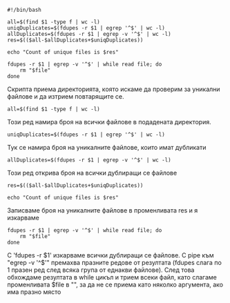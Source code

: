 ```
#!/bin/bash

all=$(find $1 -type f | wc -l)
uniqDuplicates=$(fdupes -r $1 | egrep '^$' | wc -l)
allDuplicates=$(fdupes -r $1 | egrep -v '^$' | wc -l)
res=$(($all-$allDuplicates+$uniqDuplicates))

echo "Count of unique files is $res"

fdupes -r $1 | egrep -v '^$' | while read file; do
	rm "$file"
done
```
Скрипта приема директорията, която искаме да проверим за уникални файлове и да изтрием повтарящите се. 

```
all=$(find $1 -type f | wc -l)
```
Този ред намира броя на всички файлове в подадената директория.

```
uniqDuplicates=$(fdupes -r $1 | egrep '^$' | wc -l)
```
Тук се намира броя на уникалните файлове, които имат дубликати

```
allDuplicates=$(fdupes -r $1 | egrep -v '^$' | wc -l)
```
Този ред открива броя на всички дублиращи се файлове

```
res=$(($all-$allDuplicates+$uniqDuplicates))

echo "Count of unique files is $res"
```
Записваме броя на уникалните файлове в променливата res и я изкарваме

```
fdupes -r $1 | egrep -v '^$' | while read file; do
	rm "$file"
done
```
С 'fdupes -r $1' изкарваме всички дублиращи се файлове.
С pipe към "egrep -v '^$'" премахва празните редове от резултата (fdupes слага по 1 празен ред след всяка група от еднакви файлове). След това обхождаме резултата в while цикъл и трием всеки файл, като слагаме променливата $file в "", за да не се приема като няколко аргумента, ако има празно място